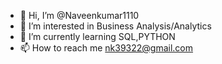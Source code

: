 - 👋 Hi, I’m @Naveenkumar1110
- 👀 I’m interested in Business Analysis/Analytics
- 🌱 I’m currently learning SQL,PYTHON
- 📫 How to reach me  nk39322@gmail.com

<!---
Naveenkumar1110/Naveenkumar1110 is a ✨ special ✨ repository because its `README.md` (this file) appears on your GitHub profile.
You can click the Preview link to take a look at your changes.
--->
